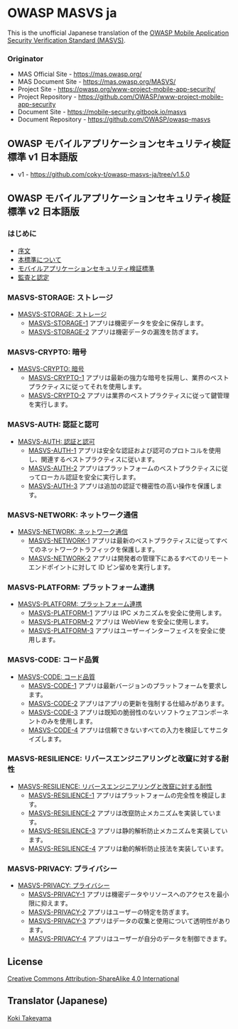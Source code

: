 # OWASP MASVS ja

This is the unofficial Japanese translation of the [OWASP Mobile Application Security Verification Standard (MASVS)](https://github.com/OWASP/owasp-masvs).

### Originator

- MAS Official Site - <https://mas.owasp.org/>
- MAS Document Site - <https://mas.owasp.org/MASVS/>
- Project Site - <https://owasp.org/www-project-mobile-app-security/>
- Project Repository - <https://github.com/OWASP/www-project-mobile-app-security>
- Document Site - <https://mobile-security.gitbook.io/masvs>
- Document Repository - <https://github.com/OWASP/owasp-masvs>

## OWASP モバイルアプリケーションセキュリティ検証標準 v1 日本語版

* v1 - <https://github.com/coky-t/owasp-masvs-ja/tree/v1.5.0>

## OWASP モバイルアプリケーションセキュリティ検証標準 v2 日本語版

### はじめに

* [序文](Document/01-Foreword.md)
* [本標準について](Document/02-Frontispiece.md)
* [モバイルアプリケーションセキュリティ検証標準](Document/03-Using_the_MASVS.md)
* [監査と認定](Document/04-Assessment_and_Certification.md)

### MASVS-STORAGE: ストレージ

* [MASVS-STORAGE: ストレージ](Document/05-MASVS-STORAGE.md)
  * [MASVS-STORAGE-1](controls/MASVS-STORAGE-1.md) アプリは機密データを安全に保存します。
  * [MASVS-STORAGE-2](controls/MASVS-STORAGE-2.md) アプリは機密データの漏洩を防ぎます。

### MASVS-CRYPTO: 暗号

* [MASVS-CRYPTO: 暗号](Document/06-MASVS-CRYPTO.md)
  * [MASVS-CRYPTO-1](controls/MASVS-CRYPTO-1.md) アプリは最新の強力な暗号を採用し、業界のベストプラクティスに従ってそれを使用します。
  * [MASVS-CRYPTO-2](controls/MASVS-CRYPTO-2.md) アプリは業界のベストプラクティスに従って鍵管理を実行します。

### MASVS-AUTH: 認証と認可

* [MASVS-AUTH: 認証と認可](Document/07-MASVS-AUTH.md)
  * [MASVS-AUTH-1](controls/MASVS-AUTH-1.md) アプリは安全な認証および認可のプロトコルを使用し、関連するベストプラクティスに従います。
  * [MASVS-AUTH-2](controls/MASVS-AUTH-2.md) アプリはプラットフォームのベストプラクティスに従ってローカル認証を安全に実行します。
  * [MASVS-AUTH-3](controls/MASVS-AUTH-3.md) アプリは追加の認証で機密性の高い操作を保護します。

### MASVS-NETWORK: ネットワーク通信

* [MASVS-NETWORK: ネットワーク通信](Document/08-MASVS-NETWORK.md)
  * [MASVS-NETWORK-1](controls/MASVS-NETWORK-1.md) アプリは最新のベストプラクティスに従ってすべてのネットワークトラフィックを保護します。
  * [MASVS-NETWORK-2](controls/MASVS-NETWORK-2.md) アプリは開発者の管理下にあるすべてのリモートエンドポイントに対して ID ピン留めを実行します。

### MASVS-PLATFORM: プラットフォーム連携

* [MASVS-PLATFORM: プラットフォーム連携](Document/09-MASVS-PLATFORM.md)
  * [MASVS-PLATFORM-1](controls/MASVS-PLATFORM-1.md) アプリは IPC メカニズムを安全に使用します。
  * [MASVS-PLATFORM-2](controls/MASVS-PLATFORM-2.md) アプリは WebView を安全に使用します。
  * [MASVS-PLATFORM-3](controls/MASVS-PLATFORM-3.md) アプリはユーザーインターフェイスを安全に使用します。

### MASVS-CODE: コード品質

* [MASVS-CODE: コード品質](Document/10-MASVS-CODE.md)
  * [MASVS-CODE-1](controls/MASVS-CODE-1.md) アプリは最新バージョンのプラットフォームを要求します。
  * [MASVS-CODE-2](controls/MASVS-CODE-2.md) アプリはアプリの更新を強制する仕組みがあります。
  * [MASVS-CODE-3](controls/MASVS-CODE-3.md) アプリは既知の脆弱性のないソフトウェアコンポーネントのみを使用します。
  * [MASVS-CODE-4](controls/MASVS-CODE-4.md) アプリは信頼できないすべての入力を検証してサニタイズします。

### MASVS-RESILIENCE: リバースエンジニアリングと改竄に対する耐性

* [MASVS-RESILIENCE: リバースエンジニアリングと改竄に対する耐性](Document/11-MASVS-RESILIENCE.md)
  * [MASVS-RESILIENCE-1](controls/MASVS-RESILIENCE-1.md) アプリはプラットフォームの完全性を検証します。
  * [MASVS-RESILIENCE-2](controls/MASVS-RESILIENCE-2.md) アプリは改竄防止メカニズムを実装しています。
  * [MASVS-RESILIENCE-3](controls/MASVS-RESILIENCE-3.md) アプリは静的解析防止メカニズムを実装しています。
  * [MASVS-RESILIENCE-4](controls/MASVS-RESILIENCE-4.md) アプリは動的解析防止技法を実装しています。

### MASVS-PRIVACY: プライバシー

* [MASVS-PRIVACY: プライバシー](Document/12-MASVS-PRIVACY.md)
  * [MASVS-PRIVACY-1](controls/MASVS-PRIVACY-1.md) アプリは機密データやリソースへのアクセスを最小限に抑えます。
  * [MASVS-PRIVACY-2](controls/MASVS-PRIVACY-2.md) アプリはユーザーの特定を防ぎます。
  * [MASVS-PRIVACY-3](controls/MASVS-PRIVACY-3.md) アプリはデータの収集と使用について透明性があります。
  * [MASVS-PRIVACY-4](controls/MASVS-PRIVACY-4.md) アプリはユーザーが自分のデータを制御できます。

## License

[Creative Commons Attribution-ShareAlike 4.0 International](https://creativecommons.org/licenses/by-sa/4.0/)

## Translator (Japanese)

[Koki Takeyama](https://github.com/coky-t)
